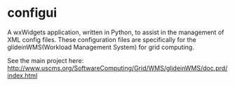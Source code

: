 configui
========

A wxWidgets application, written in Python, to assist in the management of XML config files.
These configuration files are specifically for the glideinWMS(Workload Management System) for grid computing.

See the main project here: http://www.uscms.org/SoftwareComputing/Grid/WMS/glideinWMS/doc.prd/index.html
